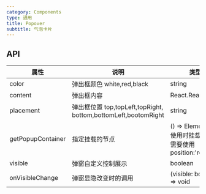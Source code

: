 ```yaml
---
category: Components
type: 通用
title: Popover
subtitle: 气泡卡片
---
```




## API

| 属性 | 说明 | 类型 | 默认值 |
| --- | --- | --- | --- |
| color | 弹出框颜色 white,red,black | string | white|
| content | 弹出框内容 | React.ReactNode | --|
| placement| 弹出框位置 top,topLeft,topRight, bottom,bottomLeft,bootomRight | string|top|
|getPopupContainer |	指定挂载的节点|	() => Element， 使用时挂载的节点需要使用position:'relative'|() => HTMLElement | null| () => document.body|
|visible|弹窗自定义控制展示|boolean|false|
|onVisibleChange|弹窗显隐改变时的调用|(visible: boolean) => void|--|
